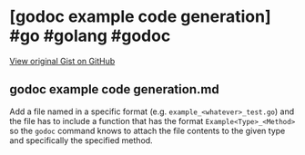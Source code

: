 # [godoc example code generation] #go #golang #godoc

[View original Gist on GitHub](https://gist.github.com/Integralist/889ab6d1d9052f05de06a6b1ecd1c5a1)

## godoc example code generation.md

Add a file named in a specific format (e.g. `example_<whatever>_test.go`) and the file has to include a function that has the format `Example<Type>_<Method>` so the `godoc` command knows to attach the file contents to the given type and specifically the specified method.


